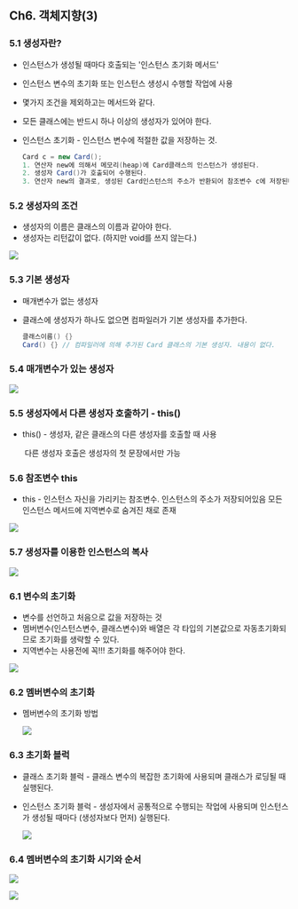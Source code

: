 

## Ch6. 객체지향(3)

### 5.1 생성자란?

- 인스턴스가 생성될 때마다 호출되는 '인스턴스 초기화 메서드'

- 인스턴스 변수의 초기화 또는 인스턴스 생성시 수행할 작업에 사용

- 몇가지 조건을 제외하고는 메서드와 같다.

- 모든 클래스에는 반드시 하나 이상의 생성자가 있어야 한다.

- 인스턴스 초기화  - 인스턴스 변수에 적절한 값을 저장하는 것.

  ```java
  Card c = new Card();
  1. 연산자 new에 의해서 메모리(heap)에 Card클래스의 인스턴스가 생성된다.
  2. 생성자 Card()가 호출되어 수행된다.
  3. 연산자 new의 결과로, 생성된 Card인스턴스의 주소가 반환되어 참조변수 c에 저장된다.
  ```



### 5.2 생성자의 조건

- 생성자의 이름은 클래스의 이름과 같아야 한다.
- 생성자는 리턴값이 없다. (하지만 void를 쓰지 않는다.)

![](./capture/11.PNG)

### 5.3 기본 생성자

- 매개변수가 없는 생성자

- 클래스에 생성자가 하나도 없으면 컴파일러가 기본 생성자를 추가한다.

  ```java
  클래스이름() {}
  Card() {} // 컴파일러에 의해 추가된 Card 클래스의 기본 생성자. 내용이 없다.
  ```



### 5.4 매개변수가 있는 생성자

![](./capture/12.PNG)



### 5.5 생성자에서 다른 생성자 호출하기 - this()

- this() - 생성자, 같은 클래스의 다른 생성자를 호출할 때 사용

  ​     	    다른 생성자 호출은 생성자의 첫 문장에서만 가능



### 5.6 참조변수 this

- this - 인스턴스 자신을 가리키는 참조변수. 인스턴스의 주소가 저장되어있음 모든 인스턴스 메서드에 지역변수로 숨겨진 채로 존재

![](./capture/13.PNG)



### 5.7 생성자를 이용한 인스턴스의 복사

![](./capture/14.PNG)



### 6.1 변수의 초기화

- 변수를 선언하고 처음으로 값을 저장하는 것
- 멤버변수(인스턴스변수, 클래스변수)와 배열은 각 타입의 기본값으로 자동초기화되므로 초기화를 생략할 수 있다.
- 지역변수는 사용전에 꼭!!! 초기화를 해주어야 한다.

![](./capture/15.PNG)



### 6.2 멤버변수의 초기화

- 멤버변수의 초기화 방법

  ![](./capture/16.PNG)

### 6.3 초기화 블럭

- 클래스 초기화 블럭 - 클래스 변수의 복잡한 초기화에 사용되며 클래스가 로딩될 때 실행된다.

- 인스턴스 초기화 블럭 - 생성자에서 공통적으로 수행되는 작업에 사용되며 인스턴스가 생성될 때마다 (생성자보다 먼저) 실행된다.

  ![](./capture/17.PNG)

### 6.4 멤버변수의 초기화 시기와 순서

![](./capture/18.PNG)

![](./capture/19.PNG)

